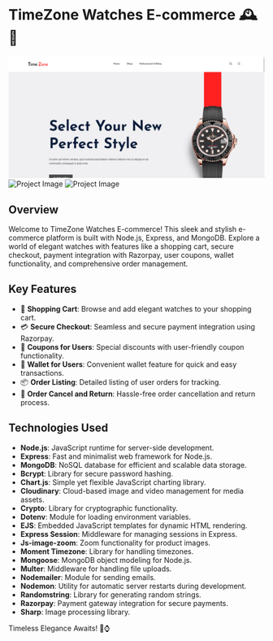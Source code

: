 # TimeZone Watches E-commerce 🕰️🌟

![Project Image](./public/display/ecom.png)
![Project Image](./public/display/com2.png)
![Project Image](./public/display/com3.png)
## Overview

Welcome to TimeZone Watches E-commerce! This sleek and stylish e-commerce platform is built with Node.js, Express, and MongoDB. Explore a world of elegant watches with features like a shopping cart, secure checkout, payment integration with Razorpay, user coupons, wallet functionality, and comprehensive order management.

## Key Features

- 🛒 **Shopping Cart**: Browse and add elegant watches to your shopping cart.
- 💳 **Secure Checkout**: Seamless and secure payment integration using Razorpay.
- 🎫 **Coupons for Users**: Special discounts with user-friendly coupon functionality.
- 💼 **Wallet for Users**: Convenient wallet feature for quick and easy transactions.
- 📦 **Order Listing**: Detailed listing of user orders for tracking.
- 🚫 **Order Cancel and Return**: Hassle-free order cancellation and return process.

## Technologies Used

- **Node.js**: JavaScript runtime for server-side development.
- **Express**: Fast and minimalist web framework for Node.js.
- **MongoDB**: NoSQL database for efficient and scalable data storage.
- **Bcrypt**: Library for secure password hashing.
- **Chart.js**: Simple yet flexible JavaScript charting library.
- **Cloudinary**: Cloud-based image and video management for media assets.
- **Crypto**: Library for cryptographic functionality.
- **Dotenv**: Module for loading environment variables.
- **EJS**: Embedded JavaScript templates for dynamic HTML rendering.
- **Express Session**: Middleware for managing sessions in Express.
- **Js-image-zoom**: Zoom functionality for product images.
- **Moment Timezone**: Library for handling timezones.
- **Mongoose**: MongoDB object modeling for Node.js.
- **Multer**: Middleware for handling file uploads.
- **Nodemailer**: Module for sending emails.
- **Nodemon**: Utility for automatic server restarts during development.
- **Randomstring**: Library for generating random strings.
- **Razorpay**: Payment gateway integration for secure payments.
- **Sharp**: Image processing library.



Timeless Elegance Awaits! 🌟⌚
